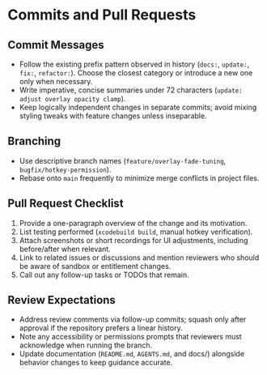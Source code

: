 # Commits and Pull Requests

## Commit Messages
- Follow the existing prefix pattern observed in history (`docs:`, `update:`, `fix:`, `refactor:`). Choose the closest category or introduce a new one only when necessary.
- Write imperative, concise summaries under 72 characters (`update: adjust overlay opacity clamp`).
- Keep logically independent changes in separate commits; avoid mixing styling tweaks with feature changes unless inseparable.

## Branching
- Use descriptive branch names (`feature/overlay-fade-tuning`, `bugfix/hotkey-permission`).
- Rebase onto `main` frequently to minimize merge conflicts in project files.

## Pull Request Checklist
1. Provide a one-paragraph overview of the change and its motivation.
2. List testing performed (`xcodebuild build`, manual hotkey verification).
3. Attach screenshots or short recordings for UI adjustments, including before/after when relevant.
4. Link to related issues or discussions and mention reviewers who should be aware of sandbox or entitlement changes.
5. Call out any follow-up tasks or TODOs that remain.

## Review Expectations
- Address review comments via follow-up commits; squash only after approval if the repository prefers a linear history.
- Note any accessibility or permissions prompts that reviewers must acknowledge when running the branch.
- Update documentation (`README.md`, `AGENTS.md`, and docs/) alongside behavior changes to keep guidance accurate.
